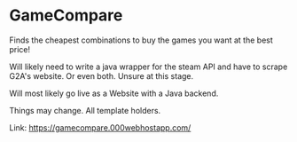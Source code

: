 # GameCompare
Finds the cheapest combinations to buy the games you want at the best price!

Will likely need to write a java wrapper for the steam API and have to scrape G2A's website. Or even both. Unsure at this stage.

Will most likely go live as a Website with a Java backend.

Things may change. All template holders.

Link: https://gamecompare.000webhostapp.com/